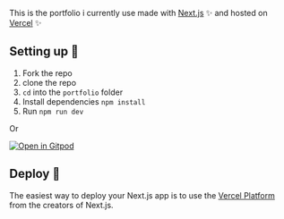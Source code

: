 This is the portfolio i currently use made with [Next.js](https://nextjs.org/) ✨ and hosted on [Vercel](https://vercel/com) ✨

## Setting up 🍒

1. Fork the repo 
2. clone the repo
3. ``cd`` into the ```portfolio``` folder
4. Install dependencies ```npm install```
5. Run ```npm run dev```

Or 

[![Open in Gitpod](https://gitpod.io/button/open-in-gitpod.svg)](https://gitpod.io/#https://github.com/TakshakRamteke/Oldportfolio)

## Deploy 🚀

The easiest way to deploy your Next.js app is to use the [Vercel Platform](https://vercel.com/new?utm_medium=default-template&filter=next.js&utm_source=create-next-app&utm_campaign=create-next-app-readme) from the creators of Next.js.
